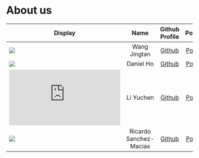 # About us

Display | Name | Github Profile | Portfolio 
--------|:----:|:--------------:|:---------:
![](https://junkee.com/wp-content/uploads/2018/03/hermione.jpg) | Wang Jingtan | [Github](https://github.com/JTWang2000) | [Portfolio](team/jtwang2000.md) 
![](https://www.wework.com/ideas/wp-content/uploads/sites/4/2015/11/cookie-monster1-1120x630.jpg) | Daniel Ho | [Github](https://github.com/Bencotti) | [Portfolio](team/bencotti.md)
![](https://pgw.udn.com.tw/gw/photo.php?u=https://uc.udn.com.tw/photo/2019/06/16/realtime/6438307.jpg) | Li Yuchen | [Github](https://github.com/yuchenlichuck) | [Portfolio](team/yuchenlichuck.md)
![](https://cdn2.iconfinder.com/data/icons/cute-pug-dog-emoticon/512/Pug_Emoji_happy-512.png) | Ricardo Sanchez-Macias | [Github](https://github.com/rsanchez-macias) | [Portfolio](team/rsanchez-macias.md)
